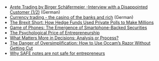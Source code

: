 * [Arete Trading by Birger Schäfermeier -Interview with a Disappointed Customer (1/2)](https://www.brokerdeal.de/blog/arete-trading-von-birger-schaefermeier-nicht-alles-gold-was-glaenzt) (German)
* [Currency trading - the casino of the banks and rich](https://www.infosperber.ch/index.cfm?go=Politik/Devisenhandel---das-Casino-der-Banken-und-Reichen) (German)
* [The Brexit Short: How Hedge Funds Used Private Polls to Make Millions](https://www.bloomberg.com/news/features/2018-06-25/brexit-big-short-how-pollsters-helped-hedge-funds-beat-the-crash)
* [Game of Phones: The Emergence of Smartphone-Backed Securities](https://ihsmarkit.com/research-analysis/19042017-Structured-Finance-Game-of-Phones-The-Emergence-of-Smartphone-Backed-Securities.html)
* [The Psychological Price of Entrepreneurship](https://www.inc.com/magazine/201309/jessica-bruder/psychological-price-of-entrepreneurship.html)
* [What Matters More in Decisions: Analysis or Process?](https://fs.blog/2013/03/what-matters-more-in-decisions-analysis-or-process/)
* [The Danger of Oversimplification: How to Use Occam’s Razor Without Getting Cut](https://fs.blog/2017/05/mental-model-occams-razor/)
* [Why SAFE notes are not safe for entrepreneurs](https://techcrunch.com/2017/07/08/why-safe-notes-are-not-safe-for-entrepreneurs/)
